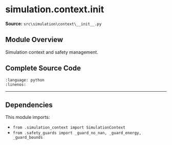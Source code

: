# simulation.context.__init__

**Source:** `src\simulation\context\__init__.py`

## Module Overview

Simulation context and safety management.

## Complete Source Code

```{literalinclude} ../../../src/simulation/context/__init__.py
:language: python
:linenos:
```

---

## Dependencies

This module imports:

- `from .simulation_context import SimulationContext`
- `from .safety_guards import _guard_no_nan, _guard_energy, _guard_bounds`
